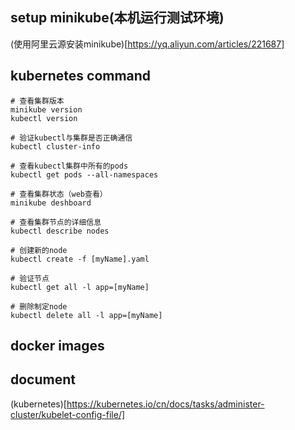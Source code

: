 ## setup minikube(本机运行测试环境)
(使用阿里云源安装minikube)[https://yq.aliyun.com/articles/221687]

## kubernetes command
```text
# 查看集群版本
minikube version
kubectl version

# 验证kubectl与集群是否正确通信
kubectl cluster-info

# 查看kubectl集群中所有的pods
kubectl get pods --all-namespaces

# 查看集群状态（web查看）
minikube deshboard

# 查看集群节点的详细信息
kubectl describe nodes

# 创建新的node
kubectl create -f [myName].yaml

# 验证节点
kubectl get all -l app=[myName]

# 删除制定node
kubectl delete all -l app=[myName]
```

## docker images


## document
(kubernetes)[https://kubernetes.io/cn/docs/tasks/administer-cluster/kubelet-config-file/]

